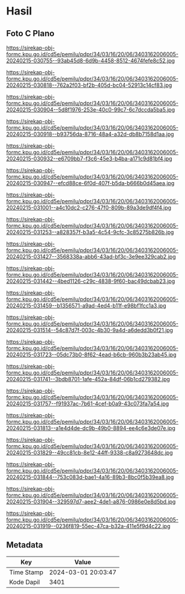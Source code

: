 # Hasil

## Foto C Plano

https://sirekap-obj-formc.kpu.go.id/cd5e/pemilu/pdpr/34/03/16/20/06/3403162006005-20240215-030755--93ab45d8-6d9b-4458-8512-4674fefe8c52.jpg

https://sirekap-obj-formc.kpu.go.id/cd5e/pemilu/pdpr/34/03/16/20/06/3403162006005-20240215-030818--762a2f03-bf2b-405d-bc04-52913c14cf83.jpg

https://sirekap-obj-formc.kpu.go.id/cd5e/pemilu/pdpr/34/03/16/20/06/3403162006005-20240215-030904--5d8f1976-253e-40c0-99c7-6c7dccda5ba5.jpg

https://sirekap-obj-formc.kpu.go.id/cd5e/pemilu/pdpr/34/03/16/20/06/3403162006005-20240215-030918--b93756da-8716-48a4-a32d-db8b7158d1aa.jpg

https://sirekap-obj-formc.kpu.go.id/cd5e/pemilu/pdpr/34/03/16/20/06/3403162006005-20240215-030932--e6709bb7-f3c6-45e3-b4ba-a171c9d81bf4.jpg

https://sirekap-obj-formc.kpu.go.id/cd5e/pemilu/pdpr/34/03/16/20/06/3403162006005-20240215-030947--efcd88ce-6f0d-407f-b5da-b666b0d45aea.jpg

https://sirekap-obj-formc.kpu.go.id/cd5e/pemilu/pdpr/34/03/16/20/06/3403162006005-20240215-031001--a4c10dc2-c276-47f0-809b-89a3de9df4f4.jpg

https://sirekap-obj-formc.kpu.go.id/cd5e/pemilu/pdpr/34/03/16/20/06/3403162006005-20240215-031253--a828357f-b3a5-4c54-9cfc-3c85275b826b.jpg

https://sirekap-obj-formc.kpu.go.id/cd5e/pemilu/pdpr/34/03/16/20/06/3403162006005-20240215-031427--3568338a-abb6-43ad-bf3c-3e9ee329cab2.jpg

https://sirekap-obj-formc.kpu.go.id/cd5e/pemilu/pdpr/34/03/16/20/06/3403162006005-20240215-031442--4bed1126-c29c-4838-9f60-bac49dcbab23.jpg

https://sirekap-obj-formc.kpu.go.id/cd5e/pemilu/pdpr/34/03/16/20/06/3403162006005-20240215-031459--b1356571-a9ad-4ed4-b11f-e98bf1fcc1a3.jpg

https://sirekap-obj-formc.kpu.go.id/cd5e/pemilu/pdpr/34/03/16/20/06/3403162006005-20240215-031514--54c87d7f-003c-4b30-9a4d-a6dedd3b0f21.jpg

https://sirekap-obj-formc.kpu.go.id/cd5e/pemilu/pdpr/34/03/16/20/06/3403162006005-20240215-031723--05dc73b0-8f62-4ead-b6cb-960b3b23ab45.jpg

https://sirekap-obj-formc.kpu.go.id/cd5e/pemilu/pdpr/34/03/16/20/06/3403162006005-20240215-031741--3bdb8701-1afe-452a-84df-06b1cd279382.jpg

https://sirekap-obj-formc.kpu.go.id/cd5e/pemilu/pdpr/34/03/16/20/06/3403162006005-20240215-031757--f91937ac-7b61-4cef-b0a9-43c073fa7a54.jpg

https://sirekap-obj-formc.kpu.go.id/cd5e/pemilu/pdpr/34/03/16/20/06/3403162006005-20240215-031813--a1e4d4de-dc9b-49b0-8894-ee4c6e3de07e.jpg

https://sirekap-obj-formc.kpu.go.id/cd5e/pemilu/pdpr/34/03/16/20/06/3403162006005-20240215-031829--49cc81cb-8e12-44ff-9338-c8a9273648dc.jpg

https://sirekap-obj-formc.kpu.go.id/cd5e/pemilu/pdpr/34/03/16/20/06/3403162006005-20240215-031844--753c083d-bae1-4a16-89b3-8bc0f5b39ea8.jpg

https://sirekap-obj-formc.kpu.go.id/cd5e/pemilu/pdpr/34/03/16/20/06/3403162006005-20240215-031904--329597d7-aee2-4de1-a876-0986e0e8d5bd.jpg

https://sirekap-obj-formc.kpu.go.id/cd5e/pemilu/pdpr/34/03/16/20/06/3403162006005-20240215-031919--0236f819-55ec-47ca-b32a-411e5f9d4c22.jpg


## Metadata

| Key        | Value               |
| ---------- | ------------------- |
| Time Stamp | 2024-03-01 20:03:47 |
| Kode Dapil | 3401                |



